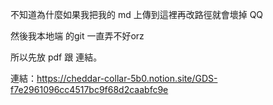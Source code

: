 不知道為什麼如果我把我的 md 上傳到這裡再改路徑就會壞掉 QQ


然後我本地端 的git 一直弄不好orz


所以先放 pdf 跟 連結。

連結：https://cheddar-collar-5b0.notion.site/GDS-f7e2961096cc4517bc9f68d2caabfc9e
